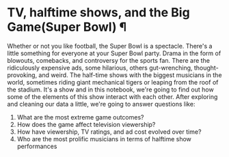 # TV, halftime shows, and the Big Game(Super Bowl) ¶
Whether or not you like football, the Super Bowl is a spectacle. 
There's a little something for everyone at your Super Bowl party. 
Drama in the form of blowouts, comebacks, and controversy for the sports fan. 
There are the ridiculously expensive ads, some hilarious, others gut-wrenching, thought-provoking, and weird.
 The half-time shows with the biggest musicians in the world, sometimes riding giant mechanical tigers or leaping from the roof of the stadium. 
It's a show and in this notebook, we're going to find out how some of the elements of this show interact with each other. 
After exploring and cleaning our data a little, we're going to answer questions like:

1. What are the most extreme game outcomes?
2. How does the game affect television viewership?
3. How have viewership, TV ratings, and ad cost evolved over time?
3. Who are the most prolific musicians in terms of halftime show performances
